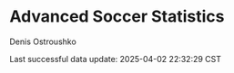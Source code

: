 # Advanced Soccer Statistics
Denis Ostroushko

<!-- gfm -->

Last successful data update: 2025-04-02 22:32:29 CST
